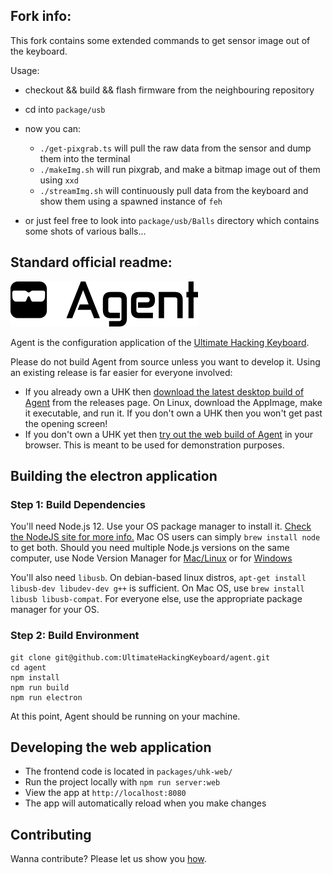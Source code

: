 ## Fork info:

This fork contains some extended commands to get sensor image out of the keyboard. 

Usage:
- checkout && build && flash firmware from the neighbouring repository
- cd into `package/usb`
- now you can:
    - `./get-pixgrab.ts` will pull the raw data from the sensor and dump them into the terminal
    - `./makeImg.sh` will run pixgrab, and make a bitmap image out of them using `xxd`
    - `./streamImg.sh` will continuously pull data from the keyboard and show them using a spawned instance of `feh`

- or just feel free to look into `package/usb/Balls` directory which contains some shots of various balls...

## Standard official readme:

![Agent logo & text](https://raw.githubusercontent.com/UltimateHackingKeyboard/agent/master/packages/uhk-web/src/assets/images/agent-logo-with-text.png)

Agent is the configuration application of the [Ultimate Hacking Keyboard](https://ultimatehackingkeyboard.com/).

Please do not build Agent from source unless you want to develop it. Using an existing release is far easier for everyone involved:

* If you already own a UHK then [download the latest desktop build of Agent](https://github.com/UltimateHackingKeyboard/agent/releases/latest) from the releases page. On Linux, download the AppImage, make it executable, and run it. If you don't own a UHK then you won't get past the opening screen!
* If you don't own a UHK yet then [try out the web build of Agent](https://ultimatehackingkeyboard.github.io/agent/) in your browser. This is meant to be used for demonstration purposes.

## Building the electron application

### Step 1: Build Dependencies

You'll need Node.js 12. Use your OS package manager to install it. [Check the NodeJS site for more info.](https://nodejs.org/en/download/package-manager/ "Installing Node.js via package manager") Mac OS users can simply `brew install node` to get both. Should you need multiple Node.js versions on the same computer, use Node Version Manager for [Mac/Linux](https://github.com/creationix/nvm) or for [Windows](https://github.com/coreybutler/nvm-windows)

You'll also need `libusb`.
On debian-based linux distros, `apt-get install libusb-dev libudev-dev g++` is sufficient.
On Mac OS, use `brew install libusb libusb-compat`.
For everyone else, use the appropriate package manager for your OS.

### Step 2: Build Environment

```
git clone git@github.com:UltimateHackingKeyboard/agent.git
cd agent
npm install
npm run build
npm run electron
```

At this point, Agent should be running on your machine.

## Developing the web application

- The frontend code is located in `packages/uhk-web/`
- Run the project locally with `npm run server:web`
- View the app at `http://localhost:8080`
- The app will automatically reload when you make changes

## Contributing

Wanna contribute? Please let us show you [how](CONTRIBUTING.md).
